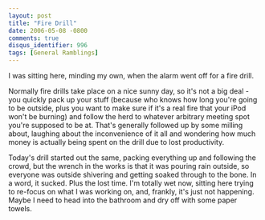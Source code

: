 ```yaml
---
layout: post
title: "Fire Drill"
date: 2006-05-08 -0800
comments: true
disqus_identifier: 996
tags: [General Ramblings]
---
```

I was sitting here, minding my own, when the alarm went off for a fire
drill.

 Normally fire drills take place on a nice sunny day, so it's not a big
deal - you quickly pack up your stuff (because who knows how long you're
going to be outside, plus you want to make sure if it's a real fire that
your iPod won't be burning) and follow the herd to whatever arbitrary
meeting spot you're supposed to be at. That's generally followed up by
some milling about, laughing about the inconvenience of it all and
wondering how much money is actually being spent on the drill due to
lost productivity.

 Today's drill started out the same, packing everything up and following
the crowd, but the wrench in the works is that it was pouring rain
outside, so everyone was outside shivering and getting soaked through to
the bone. In a word, it sucked. Plus the lost time. I'm totally wet now,
sitting here trying to re-focus on what I was working on, and, frankly,
it's just not happening. Maybe I need to head into the bathroom and dry
off with some paper towels.
